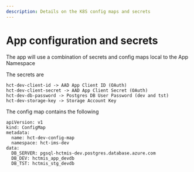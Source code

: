 ```yaml
---
description: Details on the K8S config maps and secrets
---
```


# App configuration and secrets

The app will use a combination of secrets and config maps local to the App Namespace

The secrets are

```text
hct-dev-client-id -> AAD App Client ID (OAuth)
hct-dev-client-secret -> AAD App Client Secret (OAuth)
hct-dev-db-password -> Postgres DB User Password (dev and tst)
hct-dev-storage-key -> Storage Account Key
```

The config map contains the following

```text
apiVersion: v1
kind: ConfigMap
metadata:
  name: hct-dev-config-map
  namespace: hct-ims-dev
data:
  DB_SERVER: pgsql-hctmis-dev.postgres.database.azure.com
  DB_DEV: hctmis_app_devdb
  DB_TST: hctmis_stg_devdb
```

